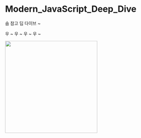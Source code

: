 # Modern_JavaScript_Deep_Dive

숨 참고 딥 다이브 ~

우 ~ 우 ~ 우 ~ 우 ~

<img src="https://user-images.githubusercontent.com/86540825/184474256-d49baf54-dbec-4032-a76b-218c3053b251.png" height="300"/>

